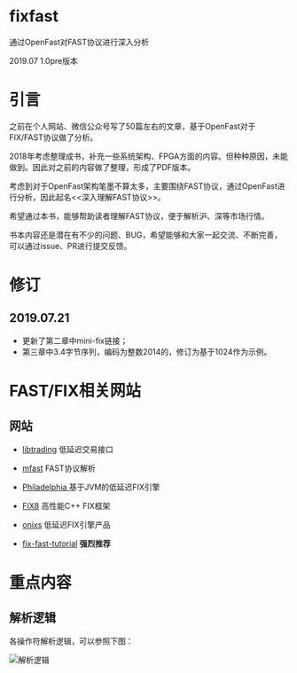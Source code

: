 # fixfast

通过OpenFast对FAST协议进行深入分析

2019.07 1.0pre版本

# 引言

之前在个人网站、微信公众号写了50篇左右的文章，基于OpenFast对于FIX/FAST协议做了分析。

2018年考虑整理成书，补充一些系统架构、FPGA方面的内容。但种种原因，未能做到。因此对之前的内容做了整理，形成了PDF版本。

考虑到对于OpenFast架构笔墨不算太多，主要围绕FAST协议，通过OpenFast进行分析，因此起名<<深入理解FAST协议>>。

希望通过本书，能够帮助读者理解FAST协议，便于解析沪、深等市场行情。

书本内容还是潜在有不少的问题、BUG，希望能够和大家一起交流、不断完善，可以通过issue、PR进行提交反馈。

# 修订

## 2019.07.21

- 更新了第二章中mini-fix链接；
- 第三章中3.4字节序列，编码为整数2014的，修订为基于1024作为示例。

# FAST/FIX相关网站
## 网站
- [libtrading](https://github.com/libtrading/libtrading) 低延迟交易接口
- [mfast](<https://github.com/objectcomputing/mFAST>) FAST协议解析
- [Philadelphia ](<https://github.com/paritytrading/philadelphia>) 基于JVM的低延迟FIX引擎
- [FIX8](https://www.fix8.org/) 高性能C++ FIX框架
- [onixs](https://www.onixs.biz/) 低延迟FIX引擎产品

- [fix-fast-tutorial](http://jettekfix.com/education/fix-fast-tutorial/) **强烈推荐**

# 重点内容
## 解析逻辑
各操作符解析逻辑，可以参照下图：

![解析逻辑](pic/fieldOperatorsCheatSheet.png)